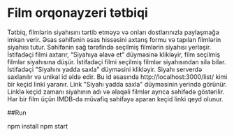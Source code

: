 # Film orqonayzeri tətbiqi

Tətbiq, filmlərin siyahısını tərtib etməyə və onları dostlarınızla paylaşmağa imkan verir.
Əsas səhifənin əsas hissəsini axtarış formu və tapılan filmlərin siyahısı tutur. Səhifənin sağ tərəfində seçilmiş filmlərin siyahısı yerləşir.
İstifadəçi filmi axtarır, “Siyahıya əlavə et” düyməsinə klikləyir, film seçilmiş filmlər siyahısına düşür.
İstifadəçi filmi seçilmiş filmlər siyahısından silə bilər.
İstifadəçi "Siyahını yadda saxla" düyməsini klikləyir. Siyahı serverdə saxlanılır və unikal id əldə edir. Bu id əsasında http://localhost:3000/list/<id> kimi bir keçid linki yaranır. Link "Siyahı yadda saxla" düyməsinin yerində görünür.
Linklə keçid zamanı siyahının adı və əlaqəli filmlər ayrıca səhifədə göstərilir. Hər bir film üçün IMDB-də müvafiq səhifəyə aparan keçid linki qeyd olunur.



##Run

npm install
npm start


